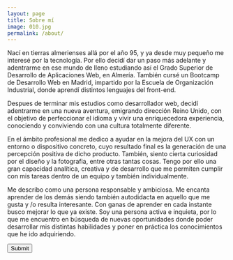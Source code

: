 ```yaml
---
layout: page
title: Sobre mí
image: 010.jpg
permalink: /about/
---
```


Nací en tierras almerienses allá por el año 95, y ya desde muy pequeño me interesé por la tecnología. Por ello decidí dar un paso más adelante y adentrarme en ese mundo de lleno estudiando así el Grado Superior de Desarrollo de Aplicaciones Web, en Almería. También cursé un Bootcamp de Desarrollo Web en Madrid, impartido por la Escuela de Organización Industrial, donde aprendí distintos lenguajes del front-end.

Despues de terminar mis estudios como desarrollador web, decidí adentrarme en una nueva aventura, emigrando dirección Reino Unido, con el objetivo de perfeccionar el idioma y vivir una enriquecedora experiencia, conociendo y conviviendo con una cultura totalmente diferente. 

En el ámbito profesional me dedico a ayudar en la mejora del UX con un entorno o dispositivo concreto, cuyo resultado final es la generación de una percepción positiva de dicho producto. También, siento cierta curiosidad por el diseño y la fotografia, entre otras tantas cosas. Tengo por ello una gran capacidad analítica, creativa y de desarrollo que me permiten cumplir con mis tareas dentro de un equipo y también individualmente.

Me describo como una persona responsable y ambiciosa. Me encanta aprender de los demás siendo también autodidacta en aquello que me gusta y /o resulta interesante. Con ganas de aprender en cada instante busco mejorar lo que ya existe. Soy una persona activa e inquieta, por lo que me encuentro en búsqueda de nuevas oportunidades donde poder desarrollar mis distintas habilidades y poner en práctica los conocimientos que he ido adquiriendo.

<input type="submit" value="Submit">
